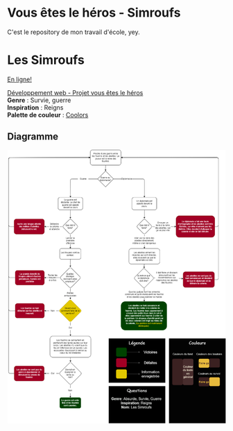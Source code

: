 # Vous êtes le héros - Simroufs
 C'est le repository de mon travail d'école, yey.

# Les Simroufs
[En ligne!](https://jasmine-lapierre.github.io/vous-etes-le-heros-simroufs/)




[Développement web - Projet vous êtes le héros](https://smnarnold.com/projets/vous-etes-le-heros)  
**Genre** : Survie, guerre  
**Inspiration** : Reigns  
**Palette de couleur** : [Coolors](https://coolors.co/3b2121-482d2d-583b3b-e6b325-e8ba3c)

## Diagramme
![Le diagramme](assets/synopsis.png "Synopsis")
